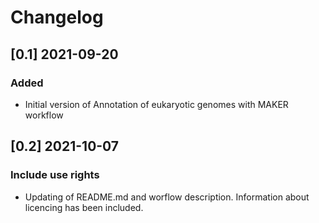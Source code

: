 # Changelog

## [0.1] 2021-09-20

### Added

- Initial version of Annotation of eukaryotic genomes with MAKER workflow

## [0.2] 2021-10-07

### Include use rights 

- Updating of README.md and worflow description. Information about licencing has been included.


